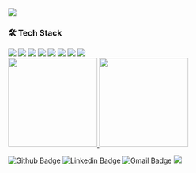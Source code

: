 
<img src="https://github.com/Guilhermerisu/Guilhermerisu/blob/main/Animation.gif"/>

### 🛠  Tech Stack
<div>
<img src="https://img.shields.io/badge/reactjs-%2320232a.svg?style=for-the-badge&logo=react&logoColor=%2361DAFB"/>
<img src="https://img.shields.io/badge/javascript-%23F7DF1E.svg?style=for-the-badge&logo=javascript&logoColor=white"/>
<img src="https://camo.githubusercontent.com/d29dc2ca6b17444ca8a720075785612acba439f96323ad025687e5f83b88a485/68747470733a2f2f696d672e736869656c64732e696f2f62616467652f547970655363726970742d3145393143423f6c6f676f3d74797065736372697074266c6f676f436f6c6f723d7768697465267374796c653d666f722d7468652d6261646765"/>
<img src="https://img.shields.io/badge/-NodeJS-68a063?logo=node.js&logoColor=white&style=for-the-badge"/>
<img src="https://img.shields.io/badge/c%23-%23239120.svg?style=for-the-badge&logo=c-sharp&logoColor=white"/>
<img src="https://img.shields.io/badge/.NET-5C2D91?style=for-the-badge&logo=.net&logoColor=white"/>

<img src="https://camo.githubusercontent.com/c82fbcc2fcf16cdb2d8522a1ec04d7f7f2237b1325c3cc8a27bab3a871a02da8/68747470733a2f2f696d672e736869656c64732e696f2f62616467652f48544d4c2d4533344632363f6c6f676f3d68746d6c35266c6f676f436f6c6f723d7768697465267374796c653d666f722d7468652d6261646765"/>
<img src="https://camo.githubusercontent.com/3e884cd542debe9e723dba95f5be9ed2ce600f41bc9f468280e44a332c496b32/68747470733a2f2f696d672e736869656c64732e696f2f62616467652f4353532d3135373242363f6c6f676f3d63737333266c6f676f436f6c6f723d7768697465267374796c653d666f722d7468652d6261646765"/>
<div>


<div align="left">
  <a href="https://github.com/Guilhermerisu">
  <img height="180em" src="https://github-readme-stats.vercel.app/api?username=Guilhermerisu&show_icons=true&theme=tokyonight&include_all_commits=true&count_private=true"/>
  <img height="180em" src="https://github-readme-stats.vercel.app/api/top-langs/?username=Guilhermerisu&layout=compact&langs_count=7&theme=tokyonight"/>
</div>

[![Github Badge](https://img.shields.io/badge/-Github-000?style=flat-square&logo=Github&logoColor=white&link=https://github.com/Guilhermerisu)](https://github.com/Guilhermerisu)
[![Linkedin Badge](https://img.shields.io/badge/-LinkedIn-blue?style=flat-square&logo=Linkedin&logoColor=white&link=https://www.linkedin.com/in/Guilhermerisu/)](https://www.linkedin.com/in/Guilhermerisu/)
[![Gmail Badge](https://img.shields.io/badge/-Gmail-c14438?style=flat-square&logo=Gmail&logoColor=white&link=mailto:guilhermevpimenta122@gmail.com)](mailto:guilhermevpimenta122@gmail.com)
<img src="https://komarev.com/ghpvc/?username=Guilhermerisu&color=49f135">

